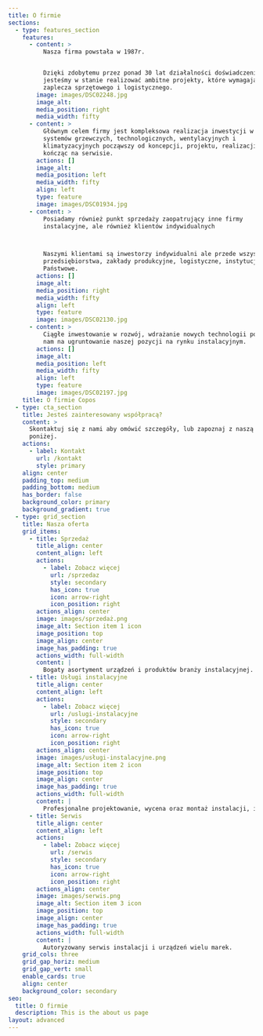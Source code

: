 ```yaml
---
title: O firmie
sections:
  - type: features_section
    features:
      - content: >
          Nasza firma powstała w 1987r.


          Dzięki zdobytemu przez ponad 30 lat działalności doświadczeniu
          jesteśmy w stanie realizować ambitne projekty, które wymagają wiedzy,
          zaplecza sprzętowego i logistycznego.
        image: images/DSC02248.jpg
        image_alt:
        media_position: right
        media_width: fifty
      - content: >
          Głównym celem firmy jest kompleksowa realizacja inwestycji w zakresie
          systemów grzewczych, technologicznych, wentylacyjnych i
          klimatyzacyjnych począwszy od koncepcji, projektu, realizacji a
          kończąc na serwisie.
        actions: []
        image_alt:
        media_position: left
        media_width: fifty
        align: left
        type: feature
        image: images/DSC01934.jpg
      - content: >
          Posiadamy również punkt sprzedaży zaopatrujący inne firmy
          instalacyjne, ale również klientów indywidualnych



          Naszymi klientami są inwestorzy indywidualni ale przede wszystkim
          przedsiębiorstwa, zakłady produkcyjne, logistyczne, instytucje
          Państwowe.
        actions: []
        image_alt:
        media_position: right
        media_width: fifty
        align: left
        type: feature
        image: images/DSC02130.jpg
      - content: >
          Ciągłe inwestowanie w rozwój, wdrażanie nowych technologii pozwoliły
          nam na ugruntowanie naszej pozycji na rynku instalacyjnym.
        actions: []
        image_alt:
        media_position: left
        media_width: fifty
        align: left
        type: feature
        image: images/DSC02197.jpg
    title: O firmie Copos
  - type: cta_section
    title: Jesteś zainteresowany współpracą?
    content: >
      Skontaktuj się z nami aby omówić szczegóły, lub zapoznaj z naszą ofertą
      poniżej.
    actions:
      - label: Kontakt
        url: /kontakt
        style: primary
    align: center
    padding_top: medium
    padding_bottom: medium
    has_border: false
    background_color: primary
    background_gradient: true
  - type: grid_section
    title: Nasza oferta
    grid_items:
      - title: Sprzedaż
        title_align: center
        content_align: left
        actions:
          - label: Zobacz więcej
            url: /sprzedaz
            style: secondary
            has_icon: true
            icon: arrow-right
            icon_position: right
        actions_align: center
        image: images/sprzedaż.png
        image_alt: Section item 1 icon
        image_position: top
        image_align: center
        image_has_padding: true
        actions_width: full-width
        content: |
          Bogaty asortyment urządzeń i produktów branży instalacyjnej.
      - title: Usługi instalacyjne
        title_align: center
        content_align: left
        actions:
          - label: Zobacz więcej
            url: /uslugi-instalacyjne
            style: secondary
            has_icon: true
            icon: arrow-right
            icon_position: right
        actions_align: center
        image: images/usługi-instalacyjne.png
        image_alt: Section item 2 icon
        image_position: top
        image_align: center
        image_has_padding: true
        actions_width: full-width
        content: |
          Profesjonalne projektowanie, wycena oraz montaż instalacji, i inne.
      - title: Serwis
        title_align: center
        content_align: left
        actions:
          - label: Zobacz więcej
            url: /serwis
            style: secondary
            has_icon: true
            icon: arrow-right
            icon_position: right
        actions_align: center
        image: images/serwis.png
        image_alt: Section item 3 icon
        image_position: top
        image_align: center
        image_has_padding: true
        actions_width: full-width
        content: |
          Autoryzowany serwis instalacji i urządzeń wielu marek.
    grid_cols: three
    grid_gap_horiz: medium
    grid_gap_vert: small
    enable_cards: true
    align: center
    background_color: secondary
seo:
  title: O firmie
  description: This is the about us page
layout: advanced
---
```


